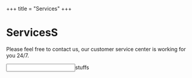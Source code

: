 +++
title = "Services"
+++

<div id="main" tabindex="-1"></div>

# ServicesS

Please feel free to contact us, our customer service center is working for you 24/7.


<input><label>stuff</label>s